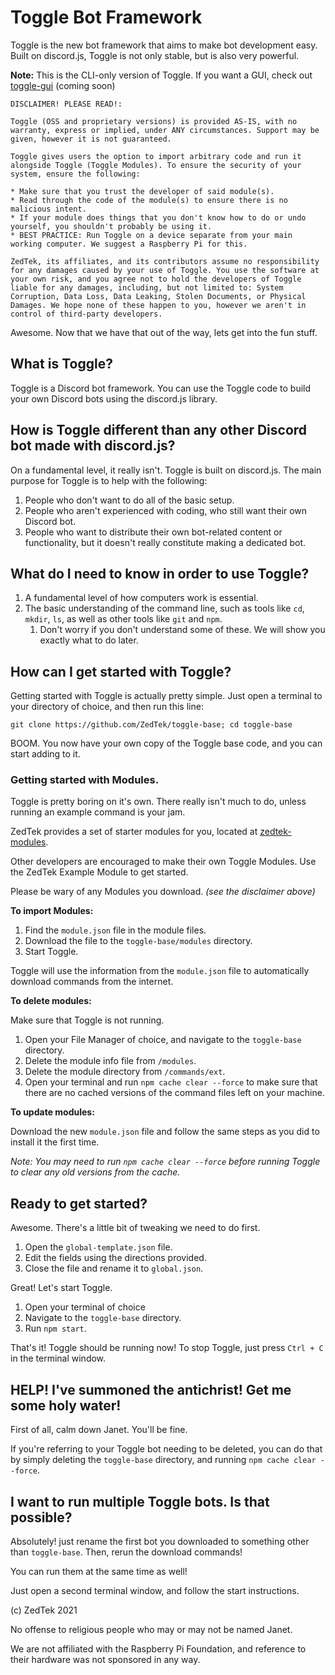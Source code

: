 # Toggle Bot Framework

Toggle is the new bot framework that aims to make bot development easy. Built on discord.js, Toggle is not only stable, but is also very powerful. 

**Note:** This is the CLI-only version of Toggle. If you want a GUI, check out [toggle-gui](https://github.com/ZedTek/toggle-gui) (coming soon)

```
DISCLAIMER! PLEASE READ!:

Toggle (OSS and proprietary versions) is provided AS-IS, with no warranty, express or implied, under ANY circumstances. Support may be given, however it is not guaranteed.

Toggle gives users the option to import arbitrary code and run it alongside Toggle (Toggle Modules). To ensure the security of your system, ensure the following:

* Make sure that you trust the developer of said module(s).
* Read through the code of the module(s) to ensure there is no malicious intent.
* If your module does things that you don't know how to do or undo yourself, you shouldn't probably be using it.
* BEST PRACTICE: Run Toggle on a device separate from your main working computer. We suggest a Raspberry Pi for this.

ZedTek, its affiliates, and its contributors assume no responsibility for any damages caused by your use of Toggle. You use the software at your own risk, and you agree not to hold the developers of Toggle liable for any damages, including, but not limited to: System Corruption, Data Loss, Data Leaking, Stolen Documents, or Physical Damages. We hope none of these happen to you, however we aren't in control of third-party developers.
```

Awesome. Now that we have that out of the way, lets get into the fun stuff.

## What is Toggle?

Toggle is a Discord bot framework. You can use the Toggle code to build your own Discord bots using the discord.js library. 

## How is Toggle different than any other Discord bot made with discord.js?

On a fundamental level, it really isn't. Toggle is built on discord.js. The main purpose for Toggle is to help with the following:

1. People who don't want to do all of the basic setup.
2. People who aren't experienced with coding, who still want their own Discord bot.
3. People who want to distribute their own bot-related content or functionality, but it doesn't really constitute making a dedicated bot.

## What do I need to know in order to use Toggle?

1. A fundamental level of how computers work is essential.
2. The basic understanding of the command line, such as tools like `cd`, `mkdir`, `ls`, as well as other tools like `git` and `npm`.
   1. Don't worry if you don't understand some of these. We will show you exactly what to do later.

## How can I get started with Toggle?

Getting started with Toggle is actually pretty simple. Just open a terminal to your directory of choice, and then run this line:

```
git clone https://github.com/ZedTek/toggle-base; cd toggle-base
```

BOOM. You now have your own copy of the Toggle base code, and you can start adding to it. 

### Getting started with Modules.

Toggle is pretty boring on it's own. There really isn't much to do, unless running an example command is your jam. 

ZedTek provides a set of starter modules for you, located at [zedtek-modules](https://github.com/ZedTek/zedtek-modules).

Other developers are encouraged to make their own Toggle Modules. Use the ZedTek Example Module to get started. 

Please be wary of any Modules you download. *(see the disclaimer above)*

**To import Modules:**

1. Find the `module.json` file in the module files.
2. Download the file to the `toggle-base/modules` directory.
3. Start Toggle.

Toggle will use the information from the `module.json` file to automatically download commands from the internet.

**To delete modules:**

Make sure that Toggle is not running. 

1. Open your File Manager of choice, and navigate to the `toggle-base` directory.
2. Delete the module info file from `/modules`.
3. Delete the module directory from `/commands/ext`.
4. Open your terminal and run `npm cache clear --force` to make sure that there are no cached versions of the command files left on your machine.

**To update modules:**

Download the new `module.json` file and follow the same steps as you did to install it the first time.

*Note: You may need to run `npm cache clear --force` before running Toggle to clear any old versions from the cache.*

## Ready to get started?

Awesome. There's a little bit of tweaking we need to do first.

1. Open the `global-template.json` file.
2. Edit the fields using the directions provided.
3. Close the file and rename it to `global.json`.

Great! Let's start Toggle.

1. Open your terminal of choice
2. Navigate to the `toggle-base` directory.
3. Run `npm start`.

That's it! Toggle should be running now! To stop Toggle, just press `Ctrl + C` in the terminal window.

## HELP! I've summoned the antichrist! Get me some holy water!

First of all, calm down Janet. You'll be fine.

If you're referring to your Toggle bot needing to be deleted, you can do that by simply deleting the `toggle-base` directory, and running `npm cache clear --force`.

## I want to run multiple Toggle bots. Is that possible?

Absolutely! just rename the first bot you downloaded to something other than `toggle-base`. Then, rerun the download commands! 

You can run them at the same time as well!

Just open a second terminal window, and follow the start instructions.





(c) ZedTek 2021

No offense to religious people who may or may not be named Janet.

We are not affiliated with the Raspberry Pi Foundation, and reference to their hardware was not sponsored in any way.

